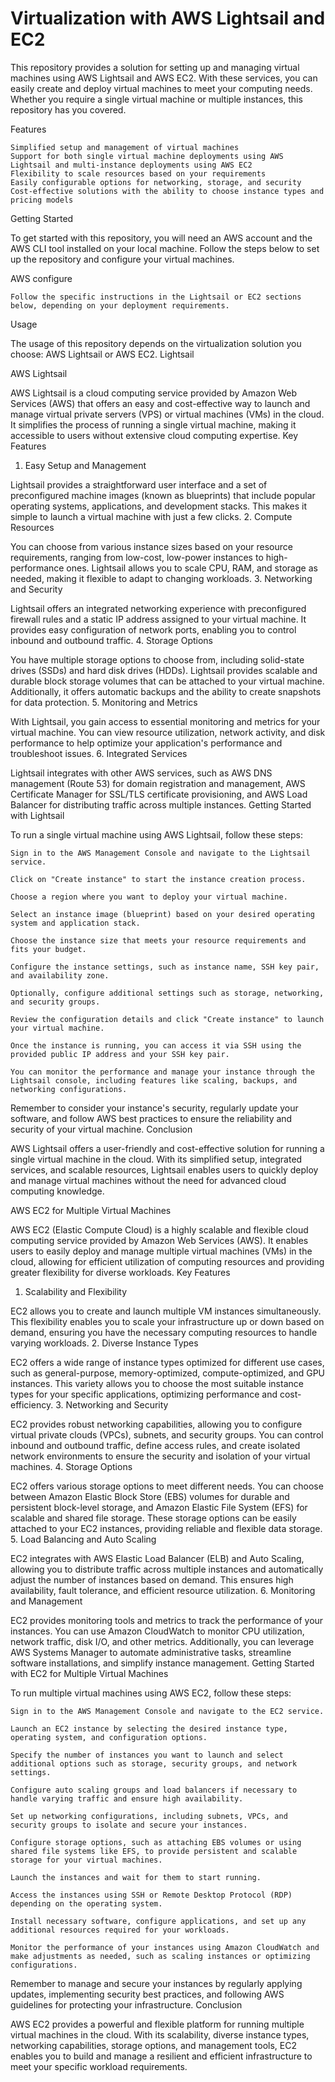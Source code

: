 # Virtualization with AWS Lightsail and EC2

This repository provides a solution for setting up and managing virtual machines using AWS Lightsail and AWS EC2. With these services, you can easily create and deploy virtual machines to meet your computing needs. Whether you require a single virtual machine or multiple instances, this repository has you covered.


Features

    Simplified setup and management of virtual machines
    Support for both single virtual machine deployments using AWS Lightsail and multi-instance deployments using AWS EC2
    Flexibility to scale resources based on your requirements
    Easily configurable options for networking, storage, and security
    Cost-effective solutions with the ability to choose instance types and pricing models

Getting Started

To get started with this repository, you will need an AWS account and the AWS CLI tool installed on your local machine. Follow the steps below to set up the repository and configure your virtual machines.


AWS configure

    Follow the specific instructions in the Lightsail or EC2 sections below, depending on your deployment requirements.

Usage

The usage of this repository depends on the virtualization solution you choose: AWS Lightsail or AWS EC2.
Lightsail

AWS Lightsail

AWS Lightsail is a cloud computing service provided by Amazon Web Services (AWS) that offers an easy and cost-effective way to launch and manage virtual private servers (VPS) or virtual machines (VMs) in the cloud. It simplifies the process of running a single virtual machine, making it accessible to users without extensive cloud computing expertise.
Key Features
1. Easy Setup and Management

Lightsail provides a straightforward user interface and a set of preconfigured machine images (known as blueprints) that include popular operating systems, applications, and development stacks. This makes it simple to launch a virtual machine with just a few clicks.
2. Compute Resources

You can choose from various instance sizes based on your resource requirements, ranging from low-cost, low-power instances to high-performance ones. Lightsail allows you to scale CPU, RAM, and storage as needed, making it flexible to adapt to changing workloads.
3. Networking and Security

Lightsail offers an integrated networking experience with preconfigured firewall rules and a static IP address assigned to your virtual machine. It provides easy configuration of network ports, enabling you to control inbound and outbound traffic.
4. Storage Options

You have multiple storage options to choose from, including solid-state drives (SSDs) and hard disk drives (HDDs). Lightsail provides scalable and durable block storage volumes that can be attached to your virtual machine. Additionally, it offers automatic backups and the ability to create snapshots for data protection.
5. Monitoring and Metrics

With Lightsail, you gain access to essential monitoring and metrics for your virtual machine. You can view resource utilization, network activity, and disk performance to help optimize your application's performance and troubleshoot issues.
6. Integrated Services

Lightsail integrates with other AWS services, such as AWS DNS management (Route 53) for domain registration and management, AWS Certificate Manager for SSL/TLS certificate provisioning, and AWS Load Balancer for distributing traffic across multiple instances.
Getting Started with Lightsail

To run a single virtual machine using AWS Lightsail, follow these steps:

    Sign in to the AWS Management Console and navigate to the Lightsail service.

    Click on "Create instance" to start the instance creation process.

    Choose a region where you want to deploy your virtual machine.

    Select an instance image (blueprint) based on your desired operating system and application stack.

    Choose the instance size that meets your resource requirements and fits your budget.

    Configure the instance settings, such as instance name, SSH key pair, and availability zone.

    Optionally, configure additional settings such as storage, networking, and security groups.

    Review the configuration details and click "Create instance" to launch your virtual machine.

    Once the instance is running, you can access it via SSH using the provided public IP address and your SSH key pair.

    You can monitor the performance and manage your instance through the Lightsail console, including features like scaling, backups, and networking configurations.

Remember to consider your instance's security, regularly update your software, and follow AWS best practices to ensure the reliability and security of your virtual machine.
Conclusion

AWS Lightsail offers a user-friendly and cost-effective solution for running a single virtual machine in the cloud. With its simplified setup, integrated services, and scalable resources, Lightsail enables users to quickly deploy and manage virtual machines without the need for advanced cloud computing knowledge.

AWS EC2 for Multiple Virtual Machines

AWS EC2 (Elastic Compute Cloud) is a highly scalable and flexible cloud computing service provided by Amazon Web Services (AWS). It enables users to easily deploy and manage multiple virtual machines (VMs) in the cloud, allowing for efficient utilization of computing resources and providing greater flexibility for diverse workloads.
Key Features
1. Scalability and Flexibility

EC2 allows you to create and launch multiple VM instances simultaneously. This flexibility enables you to scale your infrastructure up or down based on demand, ensuring you have the necessary computing resources to handle varying workloads.
2. Diverse Instance Types

EC2 offers a wide range of instance types optimized for different use cases, such as general-purpose, memory-optimized, compute-optimized, and GPU instances. This variety allows you to choose the most suitable instance types for your specific applications, optimizing performance and cost-efficiency.
3. Networking and Security

EC2 provides robust networking capabilities, allowing you to configure virtual private clouds (VPCs), subnets, and security groups. You can control inbound and outbound traffic, define access rules, and create isolated network environments to ensure the security and isolation of your virtual machines.
4. Storage Options

EC2 offers various storage options to meet different needs. You can choose between Amazon Elastic Block Store (EBS) volumes for durable and persistent block-level storage, and Amazon Elastic File System (EFS) for scalable and shared file storage. These storage options can be easily attached to your EC2 instances, providing reliable and flexible data storage.
5. Load Balancing and Auto Scaling

EC2 integrates with AWS Elastic Load Balancer (ELB) and Auto Scaling, allowing you to distribute traffic across multiple instances and automatically adjust the number of instances based on demand. This ensures high availability, fault tolerance, and efficient resource utilization.
6. Monitoring and Management

EC2 provides monitoring tools and metrics to track the performance of your instances. You can use Amazon CloudWatch to monitor CPU utilization, network traffic, disk I/O, and other metrics. Additionally, you can leverage AWS Systems Manager to automate administrative tasks, streamline software installations, and simplify instance management.
Getting Started with EC2 for Multiple Virtual Machines

To run multiple virtual machines using AWS EC2, follow these steps:

    Sign in to the AWS Management Console and navigate to the EC2 service.

    Launch an EC2 instance by selecting the desired instance type, operating system, and configuration options.

    Specify the number of instances you want to launch and select additional options such as storage, security groups, and network settings.

    Configure auto scaling groups and load balancers if necessary to handle varying traffic and ensure high availability.

    Set up networking configurations, including subnets, VPCs, and security groups to isolate and secure your instances.

    Configure storage options, such as attaching EBS volumes or using shared file systems like EFS, to provide persistent and scalable storage for your virtual machines.

    Launch the instances and wait for them to start running.

    Access the instances using SSH or Remote Desktop Protocol (RDP) depending on the operating system.

    Install necessary software, configure applications, and set up any additional resources required for your workloads.

    Monitor the performance of your instances using Amazon CloudWatch and make adjustments as needed, such as scaling instances or optimizing configurations.

Remember to manage and secure your instances by regularly applying updates, implementing security best practices, and following AWS guidelines for protecting your infrastructure.
Conclusion

AWS EC2 provides a powerful and flexible platform for running multiple virtual machines in the cloud. With its scalability, diverse instance types, networking capabilities, storage options, and management tools, EC2 enables you to build and manage a resilient and efficient infrastructure to meet your specific workload requirements.


